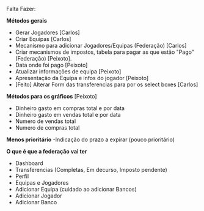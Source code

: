 Falta Fazer:

**Métodos gerais**

- Gerar Jogadores [Carlos]
- Criar Equipas [Carlos]
- Mecanismo para adicionar Jogadores/Equipas (Federação) [Carlos]
- Criar mecanismos de impostos, tabela para pagar as que estão "Pago" (Federação) [Peixoto]. 
- Data onde foi pago [Peixoto]
- Atualizar informações de equipa [Peixoto]
- Apresentação da Equipa e infos do jogador [Peixoto]
- [Feito] Alterar Form das transferencias para por os select boxes [Carlos]

**Métodos para os gráficos** [Peixoto]

- Dinheiro gasto em compras total e por data
- Dinheiro gasto em vendas total e por data
- Numero de vendas total
- Numero de compras total

**Menos prioritário**
-Indicação do prazo a expirar (pouco prioritário)


**O que é que a federação vai ter**

- Dashboard
- Transferencias (Completas, Em decurso, Imposto pendente)
- Perfil
- Equipas e Jogadores
- Adicionar Equipa (cuidado ao adicionar Bancos)
- Adicionar Jogador
- Adicionar Banco
